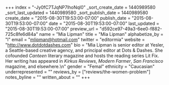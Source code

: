 +++
index = "-Jy0fC7TJqNP7lhoNql0"
_sort_create_date = 1440989580
_sort_last_updated = 1440989580
_sort_publish_date = 1440989580
create_date = "2015-08-30T19:53:00-07:00"
publish_date = "2015-08-30T19:53:00-07:00"
date = "2015-08-30T19:53:00-07:00"
last_updated = "2015-08-30T19:53:00-07:00"
preview_url = "d592ce97-49a3-6ee0-f882-725c8fe6d84a"
name = "Mia Lipman"
title = "Mia Lipman"
alphabetize_by = "l"
email = "mlipman@hotmail.com"
twitter = "editormia"
website = "http://www.dotdotdashes.com"
bio = "Mia Lipman is senior editor at Yesler, a Seattle-based creative agency, and principal editor at Dots & Dashes. She cofounded *Canteen* literary magazine and hosts the reading series Lit Fix. Her writing has appeared in *Kirkus Reviews*, *Modern Farmer*, *San Francisco* magazine, and elsewhere.\n"
gender = "Femal"
ethnicity = "Caucasian"
underrepresented = ""
reviews_by = ["reviews/the-women-problem"]
notes_byline = ""
written_about = ""
+++

